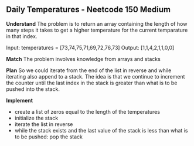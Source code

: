 ## Daily Temperatures - Neetcode 150 Medium
**Understand**
The problem is to return an array containing the length of how many steps it takes to get a higher temperature for the current temparature in that index.

Input: temperatures = [73,74,75,71,69,72,76,73]
Output: [1,1,4,2,1,1,0,0]

**Match**
The problem involves knowledge from arrays and stacks

**Plan**
So we could iterate from the end of the list in reverse and while iterating also append to a stack. The idea is that we continue to increment the counter until the last index in the stack is greater than what is to be pushed into the stack.

**Implement**
- create a list of zeros equal to the length of the temperatures
- initialize the stack
- iterate the list in reverse
- while the stack exists and the last value of the stack is less than what is to be pushed: pop the stack